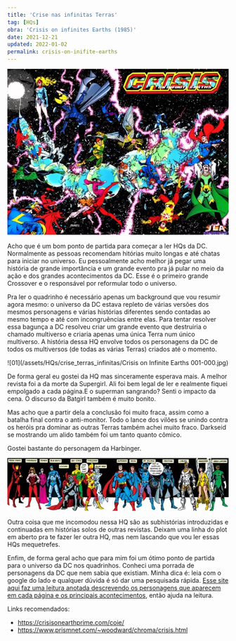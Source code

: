 ```yaml
---
title: 'Crise nas infinitas Terras'
tag: [HQs]
obra: 'Crisis on infinites Earths (1985)'
date: 2021-12-21
updated: 2022-01-02
permalink: crisis-on-inifite-earths
---
```


![Capa/poster da revista](assets/img/Crisis-on-Infinite-Earths-dc-comics.webp)

Acho que é um bom ponto de partida para começar a ler HQs da DC. Normalmente as pessoas recomendam hitórias muito longas e até chatas para iniciar no universo. Eu pessoalmente acho melhor já pegar uma história de grande importância e um grande evento pra já pular no meio da ação e dos grandes acontecimentos da DC. Esse é o primeiro grande Crossover e o responsável por reformular todo o universo.

Pra ler o quadrinho é necessário apenas um background que vou resumir agora mesmo: o universo da DC estava repleto de várias versões dos mesmos personagens e várias histórias diferentes sendo contadas ao mesmo tempo e até com incongruências entre elas. Para tentar resolver essa bagunça a DC resolveu criar um grande evento que destruiria o chamado multiverso e criaria apenas uma única Terra num único multiverso. A história dessa HQ envolve todos os personagens da DC de todos os multiversos (de todas as várias Terras) criados até o momento.

![01](/assets/HQs/crise_terras_infinitas/Crisis on Infinite Earths 001-000.jpg)

De forma geral eu gostei da HQ mas sinceramente esperava mais. A melhor revista foi a da morte da Supergirl. Ali foi bem legal de ler e realmente fiquei empolgado a cada página.E o superman sangrando? Senti o impacto da cena. O discurso da Batgirl também é muito bonito.

Mas acho que a partir dela a conclusão foi muito fraca, assim como a batalha final contra o anti-monitor. Todo o lance dos vilões se unindo contra os heróis pra dominar as outras Terras também achei muito fraco. Darkseid se mostrando um alido também foi um tanto quanto cômico.

Gostei bastante do personagem da Harbinger.

![Vários personagens](assets/img/personagens-dc-crisis.webp)

Outra coisa que me incomodou nessa HQ são as subhistórias introduzidas e continuadas em histórias solos de outras revistas. Deixam uma linha do plot em aberto pra te fazer ler outra HQ, mas nem lascando que vou ler essas HQs mequetrefes.

Enfim, de forma geral acho que para mim foi um ótimo ponto de partida para o universo da DC nos quadrinhos. Conheci uma porrada de personagens da DC que nem sabia que existiam. Minha dica é: leia com o google do lado e qualquer dúvida é só dar uma pesquisada rápida. [Esse site aqui faz uma leitura anotada descrevendo os personagens que aparecem em cada página e os principais acontecimentos](https://crisisonearthprime.com/coie/), então ajuda na leitura.

Links recomendados:

* <https://crisisonearthprime.com/coie/>
* <https://www.prismnet.com/~woodward/chroma/crisis.html>
